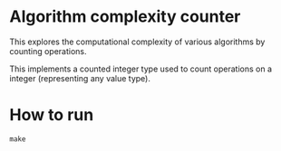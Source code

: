 # Algorithm complexity counter

This explores the computational complexity of various algorithms by
counting operations.

This implements a counted integer type used to count operations on a
integer (representing any value type).

# How to run

```
make
```

